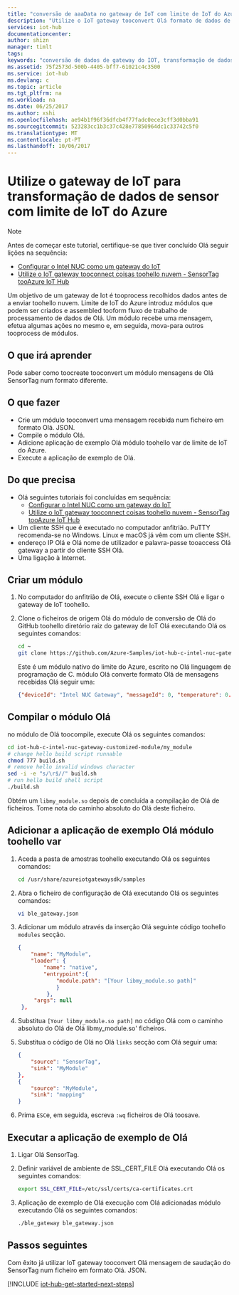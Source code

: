 ```yaml
---
title: "conversão de aaaData no gateway de IoT com limite de IoT do Azure | Microsoft Docs"
description: "Utilize o IoT gateway tooconvert Olá formato de dados de sensor através de um módulo personalizado a partir do Azure IoT Edge."
services: iot-hub
documentationcenter: 
author: shizn
manager: timlt
tags: 
keywords: "conversão de dados de gateway do IOT, transformação de dados do gateway de iot"
ms.assetid: 75f2573d-500b-4405-bff7-61021c4c3500
ms.service: iot-hub
ms.devlang: c
ms.topic: article
ms.tgt_pltfrm: na
ms.workload: na
ms.date: 06/25/2017
ms.author: xshi
ms.openlocfilehash: ae94b1f96f36dfcb4f77fadc0ece3cff3d0bba91
ms.sourcegitcommit: 523283cc1b3c37c428e77850964dc1c33742c5f0
ms.translationtype: MT
ms.contentlocale: pt-PT
ms.lasthandoff: 10/06/2017
---
```

# <a name="use-iot-gateway-for-sensor-data-transformation-with-azure-iot-edge"></a>Utilize o gateway de IoT para transformação de dados de sensor com limite de IoT do Azure

> [!NOTE]
> Antes de começar este tutorial, certifique-se que tiver concluído Olá seguir lições na sequência:
> * [Configurar o Intel NUC como um gateway do IoT](iot-hub-gateway-kit-c-lesson1-set-up-nuc.md)
> * [Utilize o IoT gateway tooconnect coisas toohello nuvem - SensorTag tooAzure IoT Hub](iot-hub-gateway-kit-c-iot-gateway-connect-device-to-cloud.md)

Um objetivo de um gateway de Iot é tooprocess recolhidos dados antes de a enviar toohello nuvem. Limite de IoT do Azure introduz módulos que podem ser criados e assembled tooform fluxo de trabalho de processamento de dados de Olá. Um módulo recebe uma mensagem, efetua algumas ações no mesmo e, em seguida, mova-para outros tooprocess de módulos.

## <a name="what-you-learn"></a>O que irá aprender

Pode saber como toocreate tooconvert um módulo mensagens de Olá SensorTag num formato diferente.

## <a name="what-you-do"></a>O que fazer

* Crie um módulo tooconvert uma mensagem recebida num ficheiro em formato Olá. JSON.
* Compile o módulo Olá.
* Adicione aplicação de exemplo Olá módulo toohello var de limite de IoT do Azure.
* Execute a aplicação de exemplo de Olá.

## <a name="what-you-need"></a>Do que precisa

* Olá seguintes tutoriais foi concluídas em sequência:
  * [Configurar o Intel NUC como um gateway do IoT](iot-hub-gateway-kit-c-lesson1-set-up-nuc.md)
  * [Utilize o IoT gateway tooconnect coisas toohello nuvem - SensorTag tooAzure IoT Hub](iot-hub-gateway-kit-c-iot-gateway-connect-device-to-cloud.md)
* Um cliente SSH que é executado no computador anfitrião. PuTTY recomenda-se no Windows. Linux e macOS já vêm com um cliente SSH.
* endereço IP Olá e Olá nome de utilizador e palavra-passe tooaccess Olá gateway a partir do cliente SSH Olá.
* Uma ligação à Internet.

## <a name="create-a-module"></a>Criar um módulo

1. No computador do anfitrião de Olá, execute o cliente SSH Olá e ligar o gateway de IoT toohello.
1. Clone o ficheiros de origem Olá do módulo de conversão de Olá do GitHub toohello diretório raiz do gateway de IoT Olá executando Olá os seguintes comandos:

   ```bash
   cd ~
   git clone https://github.com/Azure-Samples/iot-hub-c-intel-nuc-gateway-customized-module.git
   ```

   Este é um módulo nativo do limite do Azure, escrito no Olá linguagem de programação de C. módulo Olá converte formato Olá de mensagens recebidas Olá seguir uma:

   ```json
   {"deviceId": "Intel NUC Gateway", "messageId": 0, "temperature": 0.0}
   ```

## <a name="compile-hello-module"></a>Compilar o módulo Olá

no módulo de Olá toocompile, execute Olá os seguintes comandos:

```bash
cd iot-hub-c-intel-nuc-gateway-customized-module/my_module
# change hello build script runnable
chmod 777 build.sh
# remove hello invalid windows character
sed -i -e "s/\r$//" build.sh
# run hello build shell script
./build.sh
```

Obtém um `libmy_module.so` depois de concluída a compilação de Olá de ficheiros. Tome nota do caminho absoluto do Olá deste ficheiro.

## <a name="add-hello-module-toohello-ble-sample-application"></a>Adicionar a aplicação de exemplo Olá módulo toohello var

1. Aceda a pasta de amostras toohello executando Olá os seguintes comandos:

   ```bash
   cd /usr/share/azureiotgatewaysdk/samples
   ```

1. Abra o ficheiro de configuração de Olá executando Olá os seguintes comandos:

   ```bash
   vi ble_gateway.json
   ```

1. Adicionar um módulo através da inserção Olá seguinte código toohello `modules` secção.

   ```json
   {
       "name": "MyModule",
       "loader": {
           "name": "native",
           "entrypoint":{
               "module.path": "[Your libmy_module.so path]"
               }
            },
        "args": null
    },
    ```

1. Substitua `[Your libmy_module.so path]` no código Olá com o caminho absoluto do Olá de Olá libmy_module.so' ficheiros.
1. Substitua o código de Olá no Olá `links` secção com Olá seguir uma:

   ```json
   {
       "source": "SensorTag",
       "sink": "MyModule"
   },
   {
       "source": "MyModule",
       "sink": "mapping"
   }
   ```

1. Prima `ESC`e, em seguida, escreva `:wq` ficheiros de Olá toosave.

## <a name="run-hello-sample-application"></a>Executar a aplicação de exemplo de Olá

1. Ligar Olá SensorTag.
1. Definir variável de ambiente de SSL_CERT_FILE Olá executando Olá os seguintes comandos:

   ```bash
   export SSL_CERT_FILE=/etc/ssl/certs/ca-certificates.crt
   ```

1. Aplicação de exemplo de Olá execução com Olá adicionadas módulo executando Olá os seguintes comandos:

   ```bash
   ./ble_gateway ble_gateway.json
   ```

## <a name="next-steps"></a>Passos seguintes

Com êxito já utilizar IoT gateway tooconvert Olá mensagem de saudação do SensorTag num ficheiro em formato Olá. JSON.

[!INCLUDE [iot-hub-get-started-next-steps](../../includes/iot-hub-get-started-next-steps.md)]
